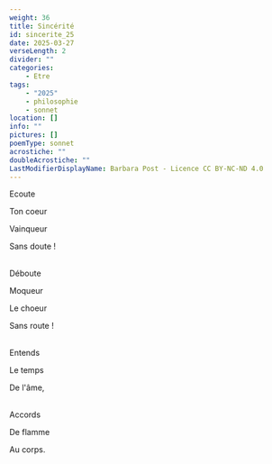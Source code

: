 ```yaml
---
weight: 36
title: Sincérité
id: sincerite_25
date: 2025-03-27
verseLength: 2
divider: ""
categories:
    - Etre
tags:
    - "2025"
    - philosophie
    - sonnet
location: []
info: ""
pictures: []
poemType: sonnet
acrostiche: ""
doubleAcrostiche: ""
LastModifierDisplayName: Barbara Post - Licence CC BY-NC-ND 4.0
---
```

Ecoute

Ton coeur

Vainqueur

Sans doute !

 \
Déboute

Moqueur

Le choeur

Sans route !

 \
Entends

Le temps

De l'âme,

 \
Accords

De flamme

Au corps.
